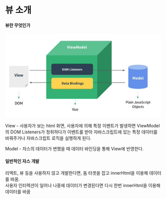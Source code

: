 # 뷰 소개 

#### 뷰란 무엇인가
![01](./img/01.JPG)

View - 사용자가 보는 html 화면, 사용자에 의해 특정 이벤트가 발생하면 
ViewModel의 DOM Listeners가 청취하다가 이벤트를 받아 자바스크립트에 있는 특정 데이터를 바꿔주거나 자바스크립트 로직을 실행하게 된다. 

Model - 자스의 데이터가 변했을 때 데이터 바인딩을 통해 View에 반영한다.

#### 일반적인 자스 개발
리액트, 뷰 등을 사용하지 않고 개발한다면, 돔 타겟을 잡고 innerHtml을 이용해 데이터를 바꿈.  
사용자 인터렉션이 일어나 나중에 데이터가 변경된다면 다시 한번 innerHtml을 이용해 데이터를 바꿈
